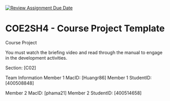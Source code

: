 [![Review Assignment Due Date](https://classroom.github.com/assets/deadline-readme-button-22041afd0340ce965d47ae6ef1cefeee28c7c493a6346c4f15d667ab976d596c.svg)](https://classroom.github.com/a/mLqiHWLE)
# COE2SH4 - Course Project Template
Course Project

You must watch the briefing video and read through the manual to engage in the development activities.


Section: [C02]

Team Information
Member 1 MacID: [Huangr86]
Member 1 StudentID: [400508848]

Member 2 MacID: [phama21]
Member 2 StudentID: [400514658]
